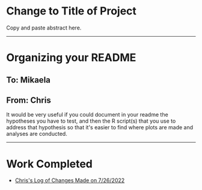 # Change to Title of Project 

Copy and paste abstract here.

---

# Organizing your README

## To: Mikaela
## From: Chris

It would be very useful if you could document in your readme the hypotheses you have to test, and then the R script(s) that you use to address that hypothesis so that it's easier to find where plots are made and analyses are conducted.

---

# Work Completed

* [Chris's Log of Changes Made on 7/26/2022](log_ceb_2022-07-26.md)
